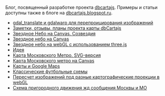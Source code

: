 Блог, посвященный разработке проекта [dbcartajs](https://github.com/egaxegax/dbcartajs).
Примеры и статьи доступны также в блоге на [dbcartajs.blogspot.ru](http://dbcartajs.blogspot.ru).

* [gdal_translate и gdalwarp для перепроицирования изображений](gdal_translate%20и%20gdalwarp%20для%20перепроицирования%20изображений)
* [Заметки, отзывы, планы проекта карты dbCartajs](Заметки,%20отзывы,%20планы%20проекта%20карты%20dbCartajs)
* [Звездное Небо на Canvas. Созвездия ](Звездное%20Небо%20на%20Canvas.%20Созвездия%20)
* [Звездное небо на Canvas](Звездное%20небо%20на%20Canvas)
* [Звездное небо на webGL с использованием three.js](Звездное%20небо%20на%20webGL%20с%20использованием%20three.js)
* [Идея](Идея)
* [Карта Московского Метро. SVG-версия](Карта%20Московского%20Метро.%20SVG-версия)
* [Карта Московского метро на Canvas](Карта%20Московского%20метро%20на%20Canvas)
* [Карты и Google Maps](Карты%20и%20Google%20Maps)
* [Классические футбольные схемы](Классические%20футбольные%20схемы)
* [Пересчет изображений под разные картографические проекции в webGL](Пересчет%20изображений%20под%20разные%20картографические%20проекции%20в%20webGL)
* [Схема пригородного движения жд сообщения Москвы и МО](Схема%20пригородного%20движения%20жд%20сообщения%20Москвы%20и%20МО)
